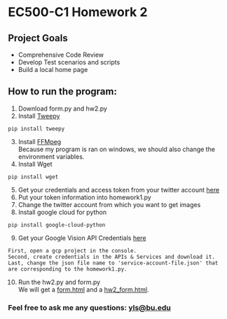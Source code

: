 # EC500-C1 Homework 2

## Project Goals
- Comprehensive Code Review</br  >
- Develop Test scenarios and scripts</br  >
- Build a local home page</br  >

## How to run the program:
1. Download form.py and hw2.py
2. Install [Tweepy](https://github.com/tweepy/tweepy)
```
pip install tweepy
```
3. Install [FFMpeg](https://www.ffmpeg.org/)<br />
Because my program is ran on windows, we should also change the environment variables.
4. Install Wget
```
pip install wget
```
5. Get your credentials and access token from your twitter account [here](https://www.slickremix.com/docs/how-to-get-api-keys-and-tokens-for-twitter/)
6. Put your token information into homework1.py
7. Change the twitter account from which you want to get images<br />
8. Install google cloud for python
```
pip install google-cloud-python
```
9. Get your Google Vision API Credentials [here](https://cloud.google.com/vision/docs/auth)
```
First, open a gcp project in the console.
Second, create credentials in the APIs & Services and download it.
Last, change the json file name to 'service-account-file.json' that are corresponding to the homework1.py.
```
10. Run the hw2.py and form.py<br />
We will get a [form.html](https://github.com/crownyoung0303/EC500-C1/blob/master/HW2/Web_Video/results/form.html) and a [hw2_form.html](https://github.com/crownyoung0303/EC500-C1/blob/master/HW2/Web_Video/results/hw2_form.html).<br />

### Feel free to ask me any questions: yls@bu.edu

